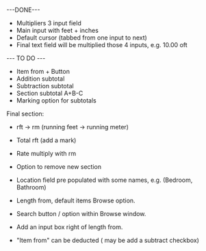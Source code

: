 ---DONE---
- Multipliers 3 input field
- Main input with feet + inches
- Default cursor (tabbed from one input to next)
- Final text field will be multiplied those 4 inputs, e.g. 10.00 oft

--- TO DO ---
- Item from + Button
- Addition subtotal
- Subtraction subtotal
- Section subtotal A+B-C
- Marking option for subtotals
 
Final section:
- rft -> rm (running feet -> running meter)
- Total rft (add a mark)
- Rate multiply with rm

- Option to remove new section
- Location field pre populated with some names, e.g. (Bedroom, Bathroom)
- Length from, default items Browse option.
- Search button / option within Browse window.
- Add an input box right of length from.
- "Item from" can be deducted ( may be add a subtract checkbox)
